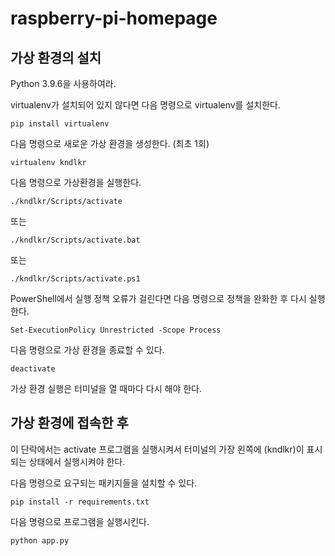 # raspberry-pi-homepage

## 가상 환경의 설치

Python 3.9.6을 사용하여라.

virtualenv가 설치되어 있지 않다면 다음 명령으로 virtualenv를 설치한다.

    pip install virtualenv

다음 명령으로 새로운 가상 환경을 생성한다. (최초 1회)

    virtualenv kndlkr

다음 명령으로 가상환경을 실행한다.
    
    ./kndlkr/Scripts/activate

또는

    ./kndlkr/Scripts/activate.bat

또는

    ./kndlkr/Scripts/activate.ps1

PowerShell에서 실행 정책 오류가 걸린다면 다음 명령으로 정책을 완화한 후 다시 실행한다.

    Set-ExecutionPolicy Unrestricted -Scope Process

다음 명령으로 가상 환경을 종료할 수 있다.

    deactivate

가상 환경 실행은 터미널을 열 때마다 다시 해야 한다.

## 가상 환경에 접속한 후
이 단락에서는 activate 프로그램을 실행시켜서 터미널의 가장 왼쪽에 (kndlkr)이 표시되는 상태에서 실행시켜야 한다.

다음 명령으로 요구되는 패키지들을 설치할 수 있다.

    pip install -r requirements.txt

다음 명령으로 프로그램을 실행시킨다.

    python app.py

